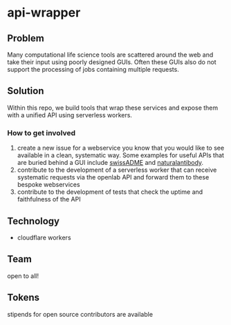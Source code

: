 # api-wrapper
## Problem
Many computational life science tools are scattered around the web and take their input using poorly designed GUIs. Often these GUIs also do not support the processing of jobs containing multiple requests.

## Solution
Within this repo, we build tools that wrap these services and expose them with a unified API using serverless workers. 

### How to get involved
1. create a new issue for a webservice you know that you would like to see available in a clean, systematic way. Some examples for useful APIs that are buried behind a GUI include [swissADME](http://www.swissadme.ch/index.php) and [naturalantibody](https://research.naturalantibody.com/). 
2. contribute to the development of a serverless worker that can receive systematic requests via the openlab API and forward them to these bespoke webservices
3. contribute to the development of tests that check the uptime and faithfulness of the API

## Technology
* cloudflare workers

## Team 
open to all!

## Tokens 
stipends for open source contributors are available




